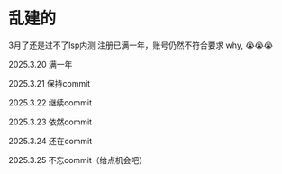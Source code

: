 # 乱建的

3月了还是过不了lsp内测
注册已满一年，账号仍然不符合要求
why, 😭😭😭

2025.3.20 满一年

2025.3.21 保持commit

2025.3.22 继续commit

2025.3.23 依然commit

2025.3.24 还在commit

2025.3.25 不忘commit（给点机会吧）